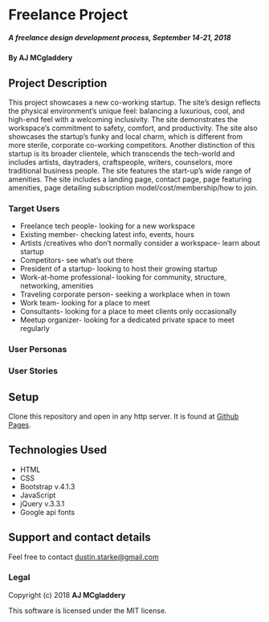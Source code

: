 # Freelance Project

##### A freelance design development process, September 14-21, 2018

#### By AJ MCgladdery

## Project Description

This project showcases a new co-working startup. The site’s design reflects the physical environment’s unique feel: balancing a luxurious, cool, and high-end feel with a welcoming inclusivity. The site demonstrates the workspace’s commitment to safety, comfort, and productivity. The site also showcases the startup’s funky and local charm, which is different from more sterile, corporate co-working competitors. Another distinction of this startup is its broader clientele, which transcends the tech-world and includes artists, daytraders, craftspeople, writers, counselors, more traditional business people. The site features the start-up’s wide range of amenities. The site includes a landing page, contact page, page featuring amenities, page detailing subscription model/cost/membership/how to join.

### Target Users
* Freelance tech people- looking for a new workspace
* Existing member- checking latest info, events, hours
* Artists /creatives who don’t normally consider a workspace- learn about startup
* Competitors- see what’s out there
* President of a startup- looking to host their growing startup
* Work-at-home professional- looking for community, structure, networking, amenities
* Traveling corporate person- seeking a workplace when in town
* Work team- looking for a place to meet
* Consultants- looking for a place to meet clients only occasionally
* Meetup organizer- looking for a dedicated private space to meet regularly

### User Personas


### User Stories



## Setup

Clone this repository and open in any http server. It is found at [Github Pages](https://amcgladd.github.io/freelance).

## Technologies Used

* HTML
* CSS
* Bootstrap v.4.1.3
* JavaScript
* jQuery v.3.3.1
* Google api fonts

## Support and contact details

Feel free to contact dustin.starke@gmail.com

### Legal

Copyright (c) 2018 **AJ MCgladdery**

This software is licensed under the MIT license.
